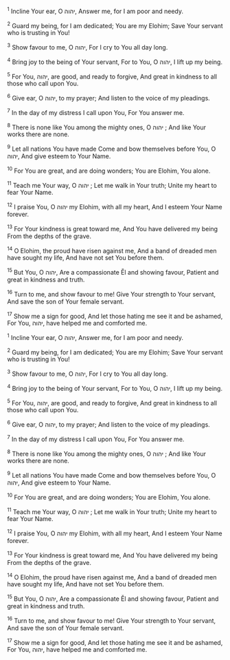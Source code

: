 <sup>1</sup> Incline Your ear, O יהוה, Answer me, for I am poor and needy.

<sup>2</sup> Guard my being, for I am dedicated; You are my Elohim; Save Your servant who is trusting in You!

<sup>3</sup> Show favour to me, O יהוה, For I cry to You all day long.

<sup>4</sup> Bring joy to the being of Your servant, For to You, O יהוה, I lift up my being.

<sup>5</sup> For You, יהוה, are good, and ready to forgive, And great in kindness to all those who call upon You.

<sup>6</sup> Give ear, O יהוה, to my prayer; And listen to the voice of my pleadings.

<sup>7</sup> In the day of my distress I call upon You, For You answer me.

<sup>8</sup> There is none like You among the mighty ones, O יהוה ; And like Your works there are none.

<sup>9</sup> Let all nations You have made Come and bow themselves before You, O יהוה, And give esteem to Your Name.

<sup>10</sup> For You are great, and are doing wonders; You are Elohim, You alone.

<sup>11</sup> Teach me Your way, O יהוה ; Let me walk in Your truth; Unite my heart to fear Your Name.

<sup>12</sup> I praise You, O יהוה my Elohim, with all my heart, And I esteem Your Name forever.

<sup>13</sup> For Your kindness is great toward me, And You have delivered my being From the depths of the grave.

<sup>14</sup> O Elohim, the proud have risen against me, And a band of dreaded men have sought my life, And have not set You before them.

<sup>15</sup> But You, O יהוה, Are a compassionate Ĕl and showing favour, Patient and great in kindness and truth.

<sup>16</sup> Turn to me, and show favour to me! Give Your strength to Your servant, And save the son of Your female servant.

<sup>17</sup> Show me a sign for good, And let those hating me see it and be ashamed, For You, יהוה, have helped me and comforted me.

<sup>1</sup> Incline Your ear, O יהוה, Answer me, for I am poor and needy.

<sup>2</sup> Guard my being, for I am dedicated; You are my Elohim; Save Your servant who is trusting in You!

<sup>3</sup> Show favour to me, O יהוה, For I cry to You all day long.

<sup>4</sup> Bring joy to the being of Your servant, For to You, O יהוה, I lift up my being.

<sup>5</sup> For You, יהוה, are good, and ready to forgive, And great in kindness to all those who call upon You.

<sup>6</sup> Give ear, O יהוה, to my prayer; And listen to the voice of my pleadings.

<sup>7</sup> In the day of my distress I call upon You, For You answer me.

<sup>8</sup> There is none like You among the mighty ones, O יהוה ; And like Your works there are none.

<sup>9</sup> Let all nations You have made Come and bow themselves before You, O יהוה, And give esteem to Your Name.

<sup>10</sup> For You are great, and are doing wonders; You are Elohim, You alone.

<sup>11</sup> Teach me Your way, O יהוה ; Let me walk in Your truth; Unite my heart to fear Your Name.

<sup>12</sup> I praise You, O יהוה my Elohim, with all my heart, And I esteem Your Name forever.

<sup>13</sup> For Your kindness is great toward me, And You have delivered my being From the depths of the grave.

<sup>14</sup> O Elohim, the proud have risen against me, And a band of dreaded men have sought my life, And have not set You before them.

<sup>15</sup> But You, O יהוה, Are a compassionate Ĕl and showing favour, Patient and great in kindness and truth.

<sup>16</sup> Turn to me, and show favour to me! Give Your strength to Your servant, And save the son of Your female servant.

<sup>17</sup> Show me a sign for good, And let those hating me see it and be ashamed, For You, יהוה, have helped me and comforted me.

